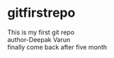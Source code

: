 # gitfirstrepo
This is my first git repo <br/>
author-Deepak Varun <br/>
finally come back after five month

